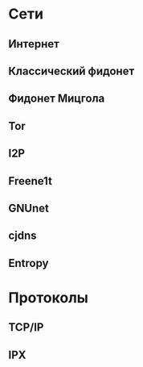 # Сети

## Интернет
## Классический фидонет
## Фидонет Мицгола
## Tor
## I2P
## Freene1t
## GNUnet
## cjdns
## Entropy

# Протоколы

## TCP/IP
## IPX
